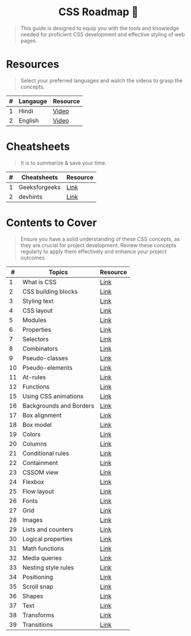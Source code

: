 <h1 align="center">
    CSS Roadmap 🎨
</h1>

> This guide is designed to equip you with the tools and knowledge needed for proficient CSS development and effective styling of web pages.

# Resources 
> Select your preferred languages and watch the videos to grasp the concepts.


|  #  |      Langauge       |   Resource   |  
|-----|---------------------|----------------|
|1| Hindi | [Video](https://www.youtube.com/watch?v=K1naz9wBwKU)|
|2| English |  [Video](https://www.youtube.com/watch?v=wRNinF7YQqQ&t=21s)|


# Cheatsheets 
> It is to summarize & save your time. 

|  #  |      Cheatsheets       |   Resource   |  
|-----|---------------------|----------------|
|1| Geeksforgeeks | [Link](https://www.geeksforgeeks.org/css-cheat-sheet-a-basic-guide-to-css/) |
|2| devhints |  [Link](https://devhints.io/css) |


# Contents to Cover 
> Ensure you have a solid understanding of these CSS concepts, as they are crucial for project development.  Review these concepts regularly to apply them effectively and enhance your project outcomes.

| #  | Topics              | Resource  |
|----|---------------------|-----------|
| 1  | What is CSS         | [Link](https://developer.mozilla.org/en-US/docs/Learn/CSS/First_steps/What_is_CSS)  |
| 2  | CSS building blocks | [Link](https://developer.mozilla.org/en-US/docs/Learn/CSS/Building_blocks)  |
| 3  | Styling text        | [Link](https://developer.mozilla.org/en-US/docs/Learn/CSS/Styling_text)  |
| 4  | CSS layout          | [Link](https://developer.mozilla.org/en-US/docs/Learn/CSS/CSS_layout)  |
| 5  | Modules             | [Link](https://developer.mozilla.org/en-US/docs/Web/CSS/CSS_anchor_positioning)  |
| 6  | Properties          | [Link](https://developer.mozilla.org/en-US/docs/Web/CSS/all)  |
| 7  | Selectors           | [Link](https://developer.mozilla.org/en-US/docs/Web/CSS/Attribute_selectors)  |
| 8  | Combinators         | [Link](https://developer.mozilla.org/en-US/docs/Web/CSS/Child_combinator)  |
| 9  | Pseudo-classes      | [Link](https://developer.mozilla.org/en-US/docs/Web/CSS/:active)  |
| 10 | Pseudo-elements     | [Link](https://developer.mozilla.org/en-US/docs/Web/CSS/::after)  |
| 11 | At-rules            | [Link](https://developer.mozilla.org/en-US/docs/Web/CSS/@charset)  |
| 12 | Functions           | [Link](https://developer.mozilla.org/en-US/docs/Web/CSS/abs)  |
| 15 | Using CSS animations  | [Link](https://developer.mozilla.org/en-US/docs/Web/CSS/CSS_animations/Using_CSS_animations)  |
| 16 | Backgrounds and Borders | [Link](https://developer.mozilla.org/en-US/docs/Web/CSS/CSS_backgrounds_and_borders/Using_multiple_backgrounds)  |
| 17 | Box alignment         | [Link](https://developer.mozilla.org/en-US/docs/Web/CSS/CSS_box_alignment/Box_alignment_in_block_abspos_tables)  |
| 18 | Box model             | [Link](https://developer.mozilla.org/en-US/docs/Web/CSS/CSS_box_model/Introduction_to_the_CSS_box_model)  |
| 19 | Colors                | [Link](https://developer.mozilla.org/en-US/docs/Web/CSS/CSS_colors/Applying_color)  |
| 20 | Columns               | [Link](https://developer.mozilla.org/en-US/docs/Web/CSS/CSS_multicol_layout/Basic_concepts)  |
| 21 | Conditional rules     | [Link](https://developer.mozilla.org/en-US/docs/Web/CSS/CSS_conditional_rules/Using_feature_queries)  |
| 22 | Containment           | [Link](https://developer.mozilla.org/en-US/docs/Web/CSS/CSS_containment/Using_CSS_containment)  |
| 23 | CSSOM view            | [Link](https://developer.mozilla.org/en-US/docs/Web/CSS/CSSOM_view/Coordinate_systems)  |
| 24 | Flexbox               | [Link](https://developer.mozilla.org/en-US/docs/Web/CSS/CSS_flexible_box_layout/Basic_concepts_of_flexbox)  |
| 25 | Flow layout           | [Link](https://developer.mozilla.org/en-US/docs/Web/CSS/CSS_flow_layout/Block_and_inline_layout_in_normal_flow)  |
| 26 | Fonts                 | [Link](https://developer.mozilla.org/en-US/docs/Web/CSS/CSS_fonts/OpenType_fonts_guide)  |
| 27 | Grid                  | [Link](https://developer.mozilla.org/en-US/docs/Web/CSS/CSS_grid_layout/Basic_concepts_of_grid_layout)  |
| 28 | Images                | [Link](https://developer.mozilla.org/en-US/docs/Web/CSS/CSS_images/Using_CSS_gradients)  |
| 29 | Lists and counters    | [Link](https://developer.mozilla.org/en-US/docs/Web/CSS/CSS_counter_styles/Using_CSS_counters)  |
| 30 | Logical properties    | [Link](https://developer.mozilla.org/en-US/docs/Web/CSS/CSS_logical_properties_and_values/Basic_concepts_of_logical_properties_and_values)  |
| 31 | Math functions        | [Link](https://developer.mozilla.org/en-US/docs/Web/CSS/CSS_Functions/Using_CSS_math_functions)  |
| 32 | Media queries         | [Link](https://developer.mozilla.org/en-US/docs/Web/CSS/CSS_media_queries/Using_media_queries)  |
| 33 | Nesting style rules   | [Link](https://developer.mozilla.org/en-US/docs/Web/CSS/CSS_nesting/Using_CSS_nesting)  |
| 34 | Positioning           | [Link](https://developer.mozilla.org/en-US/docs/Web/CSS/CSS_positioned_layout/Understanding_z-index)  |
| 35 | Scroll snap           | [Link](https://developer.mozilla.org/en-US/docs/Web/CSS/CSS_scroll_snap/Basic_concepts)  |
| 36 | Shapes                | [Link](https://developer.mozilla.org/en-US/docs/Web/CSS/CSS_shapes/Overview_of_shapes)  |
| 37 | Text                  | [Link](https://developer.mozilla.org/en-US/docs/Web/CSS/CSS_text/Wrapping_breaking_text)  |
| 38 | Transforms            | [Link](https://developer.mozilla.org/en-US/docs/Web/CSS/CSS_transforms/Using_CSS_transforms)  |
| 39 | Transitions           | [Link](https://developer.mozilla.org/en-US/docs/Web/CSS/CSS_transitions/Using_CSS_transitions)  |